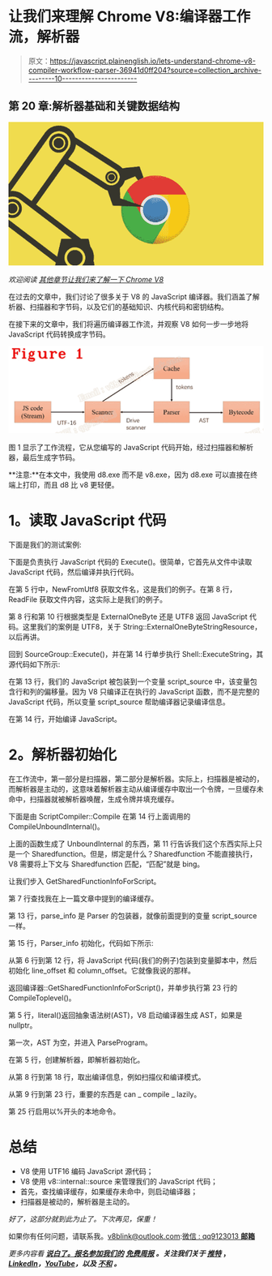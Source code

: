 # 让我们来理解 Chrome V8:编译器工作流，解析器

> 原文：<https://javascript.plainenglish.io/lets-understand-chrome-v8-compiler-workflow-parser-36941d0ff204?source=collection_archive---------10----------------------->

## 第 20 章:解析器基础和关键数据结构

![](img/2229cb027639f57877eb360bf75cd927.png)

*欢迎阅读* [*其他章节让我们来了解一下 Chrome V8*](https://medium.com/@huidou)

在过去的文章中，我们讨论了很多关于 V8 的 JavaScript 编译器。我们涵盖了解析器、扫描器和字节码，以及它们的基础知识、内核代码和密钥结构。

在接下来的文章中，我们将遍历编译器工作流，并观察 V8 如何一步一步地将 JavaScript 代码转换成字节码。

![](img/1e0fa2d6190a61cb503ef73939e85e95.png)

图 1 显示了工作流程，它从您编写的 JavaScript 代码开始，经过扫描器和解析器，最后生成字节码。

**注意:**在本文中，我使用 d8.exe 而不是 v8.exe，因为 d8.exe 可以直接在终端上打印，而且 d8 比 v8 更轻便。

# **1。读取 JavaScript 代码**

下面是我们的测试案例:

下面是负责执行 JavaScript 代码的 Execute()。很简单，它首先从文件中读取 JavaScript 代码，然后编译并执行代码。

在第 5 行中，NewFromUtf8 获取文件名，这是我们的例子。在第 8 行，ReadFile 获取文件内容，这实际上是我们的例子。

第 8 行和第 10 行根据类型是 ExternalOneByte 还是 UTF8 返回 JavaScript 代码。这里我们的案例是 UTF8，关于 String::ExternalOneByteStringResource，以后再讲。

回到 SourceGroup::Execute()，并在第 14 行单步执行 Shell::ExecuteString，其源代码如下所示:

在第 13 行，我们的 JavaScript 被包装到一个变量 script_source 中，该变量包含行和列的偏移量。因为 V8 只编译正在执行的 JavaScript 函数，而不是完整的 JavaScript 代码，所以变量 script_source 帮助编译器记录编译信息。

在第 14 行，开始编译 JavaScript。

# **2。解析器初始化**

在工作流中，第一部分是扫描器，第二部分是解析器。实际上，扫描器是被动的，而解析器是主动的，这意味着解析器主动从编译缓存中取出一个令牌，一旦缓存未命中，扫描器就被解析器唤醒，生成令牌并填充缓存。

下面是由 ScriptCompiler::Compile 在第 14 行上面调用的 CompileUnboundInternal()。

上面的函数生成了 UnboundInternal 的东西，第 11 行告诉我们这个东西实际上只是一个 Sharedfunction。但是，绑定是什么？Sharedfunction 不能直接执行，V8 需要将上下文与 Sharedfunction 匹配，“匹配”就是 bing。

让我们步入 GetSharedFunctionInfoForScript。

第 7 行查找我在上一篇文章中提到的编译缓存。

第 13 行，parse_info 是 Parser 的包装器，就像前面提到的变量 script_source 一样。

第 15 行，Parser_info 初始化，代码如下所示:

从第 6 行到第 12 行，将 JavaScript 代码(我们的例子)包装到变量脚本中，然后初始化 line_offset 和 column_offset。它就像我说的那样。

返回编译器::GetSharedFunctionInfoForScript()，并单步执行第 23 行的 CompileToplevel()。

第 5 行，literal()返回抽象语法树(AST)，V8 启动编译器生成 AST，如果是 nullptr。

第一次，AST 为空，并进入 ParseProgram。

在第 5 行，创建解析器，即解析器初始化。

从第 8 行到第 18 行，取出编译信息，例如扫描仪和编译模式。

从第 9 行到第 23 行，重要的东西是 can _ compile _ lazily。

第 25 行启用以%开头的本地命令。

# **总结**

*   V8 使用 UTF16 编码 JavaScript 源代码；
*   V8 使用 v8::internal::source 来管理我们的 JavaScript 代码；
*   首先，查找编译缓存，如果缓存未命中，则启动编译器；
*   扫描器是被动的，解析器是主动的。

*好了，这部分就到此为止了。下次再见，保重！*

如果你有任何问题，请联系我。v8blink@outlook.com:[微信 : qq9123013 **邮箱**](mailto:v8blink@outlook.com)

*更多内容看* [***说白了。报名参加我们的***](https://plainenglish.io/) **[***免费周报***](http://newsletter.plainenglish.io/) *。关注我们关于* [***推特***](https://twitter.com/inPlainEngHQ) ，[***LinkedIn***](https://www.linkedin.com/company/inplainenglish/)*，*[***YouTube***](https://www.youtube.com/channel/UCtipWUghju290NWcn8jhyAw)*，以及* [***不和***](https://discord.gg/GtDtUAvyhW) *。***